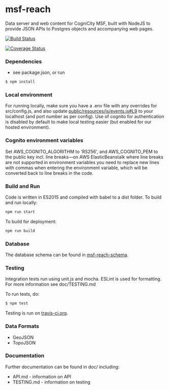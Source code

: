 msf-reach
================
Data server and web content for CogniCity MSF, built with NodeJS to provide JSON APIs to Postgres objects and accompanying web pages.

[![Build Status](https://travis-ci.org/MSFREACH/msf-reach.svg?branch=master)](https://travis-ci.org/MSFREACH/msf-reach)

[![Coverage Status](https://coveralls.io/repos/github/MSFREACH/msf-reach/badge.svg?branch=master)](https://coveralls.io/github/MSFREACH/msf-reach?branch=master)

### Dependencies
- see package.json, or run
```sh
$ npm install
```

### Local environment
For running locally, make sure you have a .env file with any overrides for src/config.js, and also update [public/resources/js/events.js#L9](https://github.com/MSFREACH/msf-reach/blob/master/public/resources/js/events.js#L9) to your localhost (and port number as per config). Use of cognito for authentication is disabled by default to make local testing easier (but enabled for our hosted environment).

### Cognito environment variables
Set AWS_COGNITO_ALGORITHM to 'RS256', and AWS_COGNITO_PEM to the public key incl. line breaks—on AWS ElasticBeanstalk where line breaks are not supported in environment variables you need to replace new lines with commas when entering the environment variable, which will be converted back to line breaks in the code.

### Build and Run
Code is written in ES2015 and compiled with babel to a dist folder. To build and run locally:
```sh
npm run start
```
To build for deployment:
```sh
npm run build
```

### Database
The database schema can be found in [msf-reach-schema](https://github.com/MSFREACH/msf-reach-schema).

### Testing
Integration tests run using unit.js and mocha. ESLint is used for formatting. For more information see doc/TESTING.md

To run tests, do:
```sh
$ npm test
```

Testing is run on [travis-ci.org](https://travis-ci.org/MSFREACH/msf-reach).

### Data Formats
- GeoJSON
- TopoJSON


### Documentation
Further documentation can be found in doc/ including:
- API.md - information on API
- TESTING.md - information on testing
